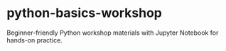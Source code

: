 # python-basics-workshop
Beginner-friendly Python workshop materials with Jupyter Notebook for hands-on practice.
